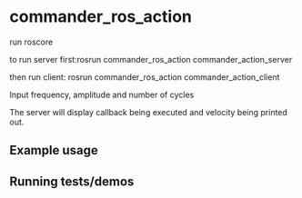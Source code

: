 # commander_ros_action

run roscore

to run server first:rosrun commander_ros_action commander_action_server

then run client: rosrun commander_ros_action commander_action_client

Input frequency, amplitude and number of cycles

The server will display callback being executed and velocity being printed out.
## Example usage

## Running tests/demos
    
